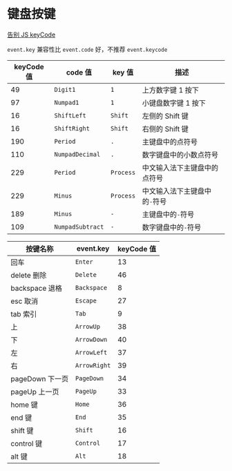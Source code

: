 # 键盘按键

[告别 JS keyCode](https://www.zhangxinxu.com/wordpress/2021/01/js-keycode-deprecated/)

`event.key` 兼容性比 `event.code` 好，不推荐 `event.keycode`

| keyCode 值 | code 值          | key 值    | 描述                          |
| ---------- | ---------------- | --------- | ----------------------------- |
| 49         | `Digit1`         | `1`       | 上方数字键 1 按下             |
| 97         | `Numpad1`        | `1`       | 小键盘数字键 1 按下           |
| 16         | `ShiftLeft`      | `Shift`   | 左侧的 Shift 键               |
| 16         | `ShiftRight`     | `Shift`   | 右侧的 Shift 键               |
| 190        | `Period`         | `.`       | 主键盘中的点符号              |
| 110        | `NumpadDecimal`  | `.`       | 数字键盘中的小数点符号        |
| 229        | `Period`         | `Process` | 中文输入法下主键盘中的点符号  |
| 229        | `Minus`          | `Process` | 中文输入法下主键盘中的`-`符号 |
| 189        | `Minus`          | `-`       | 主键盘中的`-`符号             |
| 109        | `NumpadSubtract` | `-`       | 数字键盘中的`-`符号           |

| 按键名称        | event.key    | keyCode 值 |
| --------------- | ------------ | ---------- |
| 回车            | `Enter`      | 13         |
| delete 删除     | `Delete`     | 46         |
| backspace 退格  | `Backspace`  | 8          |
| esc 取消        | `Escape`     | 27         |
| tab 索引        | `Tab`        | 9          |
| 上              | `ArrowUp`    | 38         |
| 下              | `ArrowDown`  | 40         |
| 左              | `ArrowLeft`  | 37         |
| 右              | `ArrowRight` | 39         |
| pageDown 下一页 | `PageDown`   | 34         |
| pageUp 上一页   | `PageUp`     | 33         |
| home 键         | `Home`       | 36         |
| end 键          | `End`        | 35         |
| shift 键        | `Shift`      | 16         |
| control 键      | `Control`    | 17         |
| alt 键          | `Alt`        | 18         |

